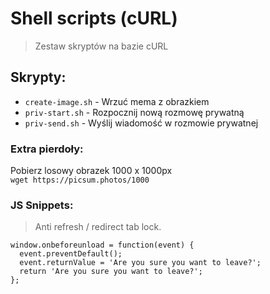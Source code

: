 # Shell scripts (cURL)
> Zestaw skryptów na bazie cURL

## Skrypty:
- `create-image.sh` - Wrzuć mema z obrazkiem
- `priv-start.sh` - Rozpocznij nową rozmowę prywatną
- `priv-send.sh` - Wyślij wiadomość w rozmowie prywatnej 


### Extra pierdoły:
Pobierz losowy obrazek 1000 x 1000px \
```wget https://picsum.photos/1000```

### JS Snippets:
> Anti refresh / redirect tab lock.
```
window.onbeforeunload = function(event) {
  event.preventDefault();
  event.returnValue = 'Are you sure you want to leave?';
  return 'Are you sure you want to leave?';
};
```

